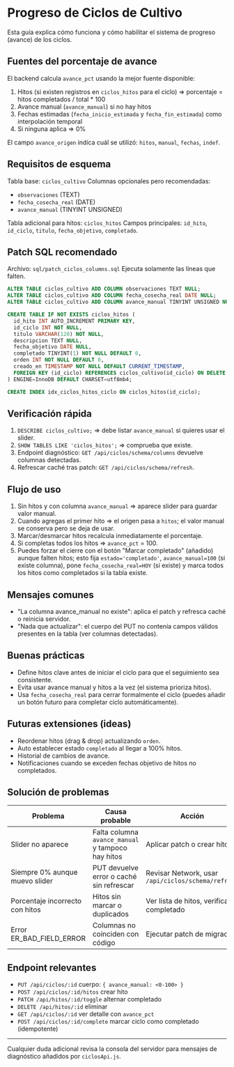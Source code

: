 # Progreso de Ciclos de Cultivo

Esta guía explica cómo funciona y cómo habilitar el sistema de progreso (avance) de los ciclos.

## Fuentes del porcentaje de avance
El backend calcula `avance_pct` usando la mejor fuente disponible:
1. Hitos (si existen registros en `ciclos_hitos` para el ciclo) => porcentaje = hitos completados / total * 100
2. Avance manual (`avance_manual`) si no hay hitos
3. Fechas estimadas (`fecha_inicio_estimada` y `fecha_fin_estimada`) como interpolación temporal
4. Si ninguna aplica => 0%

El campo `avance_origen` indica cuál se utilizó: `hitos`, `manual`, `fechas`, `indef`.

## Requisitos de esquema
Tabla base: `ciclos_cultivo`
Columnas opcionales pero recomendadas:
- `observaciones` (TEXT)
- `fecha_cosecha_real` (DATE)
- `avance_manual` (TINYINT UNSIGNED)

Tabla adicional para hitos: `ciclos_hitos`
Campos principales: `id_hito`, `id_ciclo`, `titulo`, `fecha_objetivo`, `completado`.

## Patch SQL recomendado
Archivo: `sql/patch_ciclos_columns.sql`
Ejecuta solamente las líneas que falten.

```sql
ALTER TABLE ciclos_cultivo ADD COLUMN observaciones TEXT NULL;
ALTER TABLE ciclos_cultivo ADD COLUMN fecha_cosecha_real DATE NULL;
ALTER TABLE ciclos_cultivo ADD COLUMN avance_manual TINYINT UNSIGNED NULL;

CREATE TABLE IF NOT EXISTS ciclos_hitos (
  id_hito INT AUTO_INCREMENT PRIMARY KEY,
  id_ciclo INT NOT NULL,
  titulo VARCHAR(120) NOT NULL,
  descripcion TEXT NULL,
  fecha_objetivo DATE NULL,
  completado TINYINT(1) NOT NULL DEFAULT 0,
  orden INT NOT NULL DEFAULT 0,
  creado_en TIMESTAMP NOT NULL DEFAULT CURRENT_TIMESTAMP,
  FOREIGN KEY (id_ciclo) REFERENCES ciclos_cultivo(id_ciclo) ON DELETE CASCADE
) ENGINE=InnoDB DEFAULT CHARSET=utf8mb4;

CREATE INDEX idx_ciclos_hitos_ciclo ON ciclos_hitos(id_ciclo);
```

## Verificación rápida
1. `DESCRIBE ciclos_cultivo;` => debe listar `avance_manual` si quieres usar el slider.
2. `SHOW TABLES LIKE 'ciclos_hitos';` => comprueba que existe.
3. Endpoint diagnóstico: `GET /api/ciclos/schema/columns` devuelve columnas detectadas.
4. Refrescar caché tras patch: `GET /api/ciclos/schema/refresh`.

## Flujo de uso
1. Sin hitos y con columna `avance_manual` => aparece slider para guardar valor manual.
2. Cuando agregas el primer hito => el origen pasa a `hitos`; el valor manual se conserva pero se deja de usar.
3. Marcar/desmarcar hitos recalcula inmediatamente el porcentaje.
4. Si completas todos los hitos => `avance_pct` = 100.
 5. Puedes forzar el cierre con el botón "Marcar completado" (añadido) aunque falten hitos; esto fija `estado='completado'`, `avance_manual=100` (si existe columna), pone `fecha_cosecha_real=HOY` (si existe) y marca todos los hitos como completados si la tabla existe.

## Mensajes comunes
- "La columna avance_manual no existe": aplica el patch y refresca caché o reinicia servidor.
- "Nada que actualizar": el cuerpo del PUT no contenía campos válidos presentes en la tabla (ver columnas detectadas).

## Buenas prácticas
- Define hitos clave antes de iniciar el ciclo para que el seguimiento sea consistente.
- Evita usar avance manual y hitos a la vez (el sistema prioriza hitos).
- Usa `fecha_cosecha_real` para cerrar formalmente el ciclo (puedes añadir un botón futuro para completar ciclo automáticamente).

## Futuras extensiones (ideas)
- Reordenar hitos (drag & drop) actualizando `orden`.
- Auto establecer estado `completado` al llegar a 100% hitos.
- Historial de cambios de avance.
- Notificaciones cuando se exceden fechas objetivo de hitos no completados.

## Solución de problemas
| Problema | Causa probable | Acción |
|----------|----------------|-------|
| Slider no aparece | Falta columna `avance_manual` y tampoco hay hitos | Aplicar patch o crear hitos |
| Siempre 0% aunque muevo slider | PUT devuelve error o caché sin refrescar | Revisar Network, usar `/api/ciclos/schema/refresh` |
| Porcentaje incorrecto con hitos | Hitos sin marcar o duplicados | Ver lista de hitos, verificar completado |
| Error ER_BAD_FIELD_ERROR | Columnas no coinciden con código | Ejecutar patch de migración |

## Endpoint relevantes
- `PUT /api/ciclos/:id` cuerpo: `{ avance_manual: <0-100> }`
- `POST /api/ciclos/:id/hitos` crear hito
- `PATCH /api/hitos/:id/toggle` alternar completado
- `DELETE /api/hitos/:id` eliminar
- `GET /api/ciclos/:id` ver detalle con `avance_pct`
- `POST /api/ciclos/:id/complete` marcar ciclo como completado (idempotente)

---
Cualquier duda adicional revisa la consola del servidor para mensajes de diagnóstico añadidos por `ciclosApi.js`.
